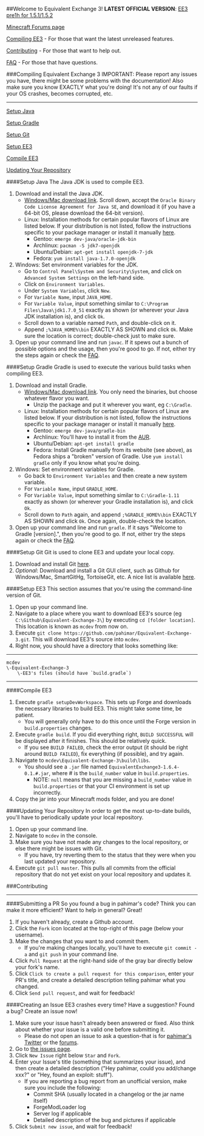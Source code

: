 ##Welcome to Equivalent Exchange 3!
**LATEST OFFICIAL VERSION**: [EE3 pre1h for 1.5.1/1.5.2](http://adf.ly/PdBNy)

[Minecraft Forums page](http://www.minecraftforum.net/topic/1540010-equivalent-exchange-3)

[Compiling EE3](#compiling-equivalent-exchange-3) - For those that want the latest unreleased features.

[Contributing](#contributing) - For those that want to help out.

[FAQ](https://github.com/pahimar/Equivalent-Exchange-3/wiki/Frequently-Asked-Questions) - For those that have questions.

###Compiling Equivalent Exchange 3
IMPORTANT: Please report any issues you have, there might be some problems with the documentation!
Also make sure you know EXACTLY what you're doing!  It's not any of our faults if your OS crashes, becomes corrupted, etc.
***
[Setup Java](#setup-java)

[Setup Gradle](#setup-gradle)

[Setup Git](#setup-git)

[Setup EE3](#setup-ee3)

[Compile EE3](#compile-ee3)

[Updating Your Repository](#updating-your-repository)

####Setup Java
The Java JDK is used to compile EE3.

1. Download and install the Java JDK.
	* [Windows/Mac download link](http://www.oracle.com/technetwork/java/javase/downloads/jdk7-downloads-1880260.html).  Scroll down, accept the `Oracle Binary Code License Agreement for Java SE`, and download it (if you have a 64-bit OS, please download the 64-bit version).
	* Linux: Installation methods for certain popular flavors of Linux are listed below.  If your distribution is not listed, follow the instructions specific to your package manager or install it manually [here](http://www.oracle.com/technetwork/java/javase/downloads/jdk7-downloads-1880260.html).
		* Gentoo: `emerge dev-java/oracle-jdk-bin`
		* Archlinux: `pacman -S jdk7-openjdk`
		* Ubuntu/Debian: `apt-get install openjdk-7-jdk`
		* Fedora: `yum install java-1.7.0-openjdk`
2. Windows: Set environment variables for the JDK.
    * Go to `Control Panel\System and Security\System`, and click on `Advanced System Settings` on the left-hand side.
    * Click on `Environment Variables`.
    * Under `System Variables`, click `New`.
    * For `Variable Name`, input `JAVA_HOME`.
    * For `Variable Value`, input something similar to `C:\Program Files\Java\jdk1.7.0_51` exactly as shown (or wherever your Java JDK installation is), and click `Ok`.
    * Scroll down to a variable named `Path`, and double-click on it.
    * Append `;%JAVA_HOME%\bin` EXACTLY AS SHOWN and click `Ok`.  Make sure the location is correct; double-check just to make sure.
3. Open up your command line and run `javac`.  If it spews out a bunch of possible options and the usage, then you're good to go.  If not, either try the steps again or check the [FAQ](https://github.com/pahimar/Equivalent-Exchange-3/wiki/Frequently-Asked-Questions).

####Setup Gradle
Gradle is used to execute the various build tasks when compiling EE3.

1. Download and install Gradle.
	* [Windows/Mac download link](http://www.gradle.org/downloads).  You only need the binaries, but choose whatever flavor you want.
		* Unzip the package and put it wherever you want, eg `C:\Gradle`.
	* Linux: Installation methods for certain popular flavors of Linux are listed below.  If your distribution is not listed, follow the instructions specific to your package manager or install it manually [here](http://www.gradle.org/downloads).
		* Gentoo: `emerge dev-java/gradle-bin`
		* Archlinux: You'll have to install it from the [AUR](https://aur.archlinux.org/packages/gradle).
		* Ubuntu/Debian: `apt-get install gradle`
		* Fedora: Install Gradle manually from its website (see above), as Fedora ships a "broken" version of Gradle.  Use `yum install gradle` only if you know what you're doing.
2. Windows: Set environment variables for Gradle.
	* Go back to `Environment Variables` and then create a new system variable.
	* For `Variable Name`, input `GRADLE_HOME`.
	* For `Variable Value`, input something similar to `C:\Gradle-1.11` exactly as shown (or wherever your Gradle installation is), and click `Ok`.
	* Scroll down to `Path` again, and append `;%GRADLE_HOME%\bin` EXACTLY AS SHOWN and click `Ok`.  Once again, double-check the location.
3. Open up your command line and run `gradle`.  If it says "Welcome to Gradle [version].", then you're good to go.  If not, either try the steps again or check the [FAQ](https://github.com/pahimar/Equivalent-Exchange-3/wiki/Frequently-Asked-Questions).

####Setup Git
Git is used to clone EE3 and update your local copy.

1. Download and install Git [here](http://git-scm.com/download/).
2. *Optional*: Download and install a Git GUI client, such as Github for Windows/Mac, SmartGitHg, TortoiseGit, etc.  A nice list is available [here](http://git-scm.com/downloads/guis).

####Setup EE3
This section assumes that you're using the command-line version of Git.

1. Open up your command line.
2. Navigate to a place where you want to download EE3's source (eg `C:\Github\Equivalent-Exchange-3\`) by executing `cd [folder location]`.  This location is known as `mcdev` from now on.
3. Execute `git clone https://github.com/pahimar/Equivalent-Exchange-3.git`.  This will download EE3's source into `mcdev`.
4. Right now, you should have a directory that looks something like:

***
	mcdev
	\-Equivalent-Exchange-3
		\-EE3's files (should have `build.gradle`)
***

####Compile EE3
1. Execute `gradle setupDevWorkspace`. This sets up Forge and downloads the necessary libraries to build EE3.  This might take some time, be patient.
	* You will generally only have to do this once until the Forge version in `build.properties` changes.
2. Execute `gradle build`. If you did everything right, `BUILD SUCCESSFUL` will be displayed after it finishes.  This should be relatively quick.
    * If you see `BUILD FAILED`, check the error output (it should be right around `BUILD FAILED`), fix everything (if possible), and try again.
3. Navigate to `mcdev\Equivalent-Exchange-3\build\libs`.
    *  You should see a `.jar` file named `EquivalentExchange3-1.6.4-0.1.#.jar`, where # is the `build_number` value in `build.properties`.
		* NOTE: `null` means that you are missing a `build_number` value in `build.properties` or that your CI environment is set up incorrectly.
4. Copy the jar into your Minecraft mods folder, and you are done!

####Updating Your Repository
In order to get the most up-to-date builds, you'll have to periodically update your local repository.

1. Open up your command line.
2. Navigate to `mcdev` in the console.
3. Make sure you have not made any changes to the local repository, or else there might be issues with Git.
	* If you have, try reverting them to the status that they were when you last updated your repository.
4. Execute `git pull master`.  This pulls all commits from the official repository that do not yet exist on your local repository and updates it.

###Contributing
***
####Submitting a PR
So you found a bug in pahimar's code?  Think you can make it more efficient?  Want to help in general?  Great!

1. If you haven't already, create a Github account.
2. Click the `Fork` icon located at the top-right of this page (below your username).
3. Make the changes that you want to and commit them.
	* If you're making changes locally, you'll have to execute `git commit -a` and `git push` in your command line.
4. Click `Pull Request` at the right-hand side of the gray bar directly below your fork's name.
5. Click `Click to create a pull request for this comparison`, enter your PR's title, and create a detailed description telling pahimar what you changed.
6. Click `Send pull request`, and wait for feedback!

####Creating an Issue
EE3 crashes every time?  Have a suggestion?  Found a bug?  Create an issue now!

1. Make sure your issue hasn't already been answered or fixed.  Also think about whether your issue is a valid one before submitting it.
	* Please do not open an issue to ask a question-that is for [pahimar's Twitter](https://twitter.com/pahimar/) or the [forums](http://www.minecraftforum.net/topic/1540010-equivalent-exchange-3).
2. Go to [the issues page](http://github.com/pahimar/Equivalent-Exchange-3/issues).
3. Click `New Issue` right below `Star` and `Fork`.
4. Enter your Issue's title (something that summarizes your issue), and then create a detailed description ("Hey pahimar, could you add/change xxx?" or "Hey, found an exploit:  stuff").
	* If you are reporting a bug report from an unofficial version, make sure you include the following:
		* Commit SHA (usually located in a changelog or the jar name itself)
		* ForgeModLoader log
		* Server log if applicable
		* Detailed description of the bug and pictures if applicable
5. Click `Submit new issue`, and wait for feedback!